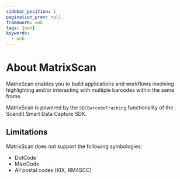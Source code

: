 ```yaml
---
sidebar_position: 1
pagination_prev: null
framework: web
tags: [web]
keywords:
  - web
---
```


# About MatrixScan

MatrixScan enables you to build applications and workflows involving highlighting and/or interacting with multiple barcodes within the same frame.

MatrixScan is powered by the `SDCBarcodeTracking` functionality of the Scandit Smart Data Capture SDK.

## Limitations

MatrixScan does not support the following symbologies:

- DotCode
- MaxiCode
- All postal codes (KIX, RM4SCC)
